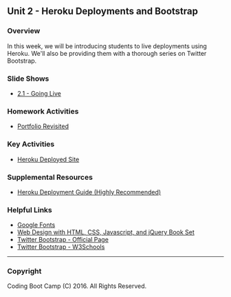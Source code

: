 ## Unit 2 - Heroku Deployments and Bootstrap

### Overview
In this week, we will be introducing students to live deployments using Heroku. We'll also be providing them with a thorough series on Twitter Bootstrap.

### Slide Shows
* [2.1 - Going Live](1-Class-Content/2.1/Slide-Shows)
<!--* [2.2 - Down and Dirty CSS](1-Class-Content/2.2/Slide-Shows)-->
<!--* [2.3 - Behold Bootstrap](1-Class-Content/2.3/Slide-Shows)-->


### Homework Activities
* [Portfolio Revisited](2-Homework/Instructions/homework-instructions.md)

### Key Activities
* [Heroku Deployed Site](1-Class-Content/2.1/Activities/3-HerokuDeployedSite)
<!-- * [Bootstrap Powered](1-Class-Content/2.2/Activities/4-WheresCSS)-->
<!--* [Bootstrap Layout](1-Class-Content/2.3/Activities/5-PanelLayout)-->
<!--* [Media Queries](1-Class-Content/2.3/Activities/7-StudentMedia) -->

### Supplemental Resources
* [Heroku Deployment Guide (Highly Recommended)](1-Class-Content/2.1/Supplemental/HerokuGuide/)

### Helpful Links
* [Google Fonts](https://www.google.com/fonts)
* [Web Design with HTML, CSS, Javascript, and jQuery Book Set](http://www.amazon.com/Web-Design-HTML-JavaScript-jQuery/dp/1118907442)
* [Twitter Bootstrap - Official Page](http://getbootstrap.com/)
* [Twitter Bootstrap - W3Schools](http://www.w3schools.com/bootstrap/bootstrap_get_started.asp)

-------

### Copyright
Coding Boot Camp (C) 2016. All Rights Reserved.
